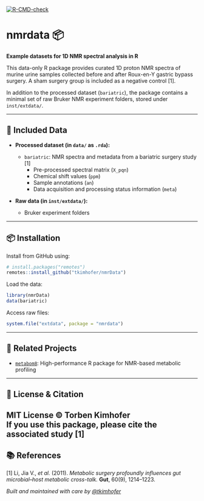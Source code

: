 [![R-CMD-check](https://github.com/tkimhofer/nmrdata/actions/workflows/main.yml/badge.svg)](https://github.com/tkimhofer/nmrdata/actions/workflows/main.yml)

# nmrdata 📦

**Example datasets for 1D NMR spectral analysis in R**

This data-only R package provides curated 1D proton NMR spectra of murine urine samples collected before and after Roux-en-Y gastric bypass surgery. A sham surgery group is included as a negative control [1].

In addition to the processed dataset (`bariatric`), the package contains a minimal set of raw Bruker NMR experiment folders, stored under `inst/extdata/`.


---

## 📁 Included Data

- **Processed dataset (in `data/` as `.rda`):**
  - `bariatric`: NMR spectra and metadata from a bariatric surgery study [1]  
    - Pre-processed spectral matrix (`X_pqn`)
    - Chemical shift values (`ppm`)
    - Sample annotations (`an`)  
    - Data acquisition and processing status information (`meta`)  

- **Raw data (in `inst/extdata/`):**
  - Bruker experiment folders

---

## 📦 Installation

Install from GitHub using:

```r
# install.packages("remotes")
remotes::install_github("tkimhofer/nmrData")
```

Load the data:

```r
library(nmrData)
data(bariatric)
```

Access raw files:

```r
system.file("extdata", package = "nmrdata")
```


---

## 🔗 Related Projects

- [`metabom8`](https://github.com/tkimhofer/metabom8): High-performance R package for NMR-based metabolic profiling

---

## 📜 License & Citation

MIT License © Torben Kimhofer  
If you use this package, please cite the associated study [1]
---

## 📚 References

[1] Li, Jia V., *et al.* (2011). *Metabolic surgery profoundly influences gut microbial–host metabolic cross-talk.* **Gut**, 60(9), 1214–1223.


*Built and maintained with care by [@tkimhofer](https://github.com/tkimhofer)*
